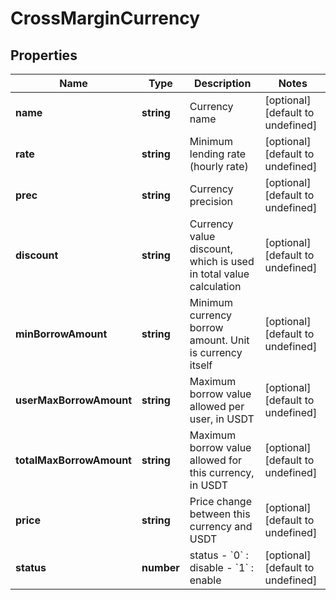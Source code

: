 # CrossMarginCurrency

## Properties

Name | Type | Description | Notes
------------ | ------------- | ------------- | -------------
**name** | **string** | Currency name | [optional] [default to undefined]
**rate** | **string** | Minimum lending rate (hourly rate) | [optional] [default to undefined]
**prec** | **string** | Currency precision | [optional] [default to undefined]
**discount** | **string** | Currency value discount, which is used in total value calculation | [optional] [default to undefined]
**minBorrowAmount** | **string** | Minimum currency borrow amount. Unit is currency itself | [optional] [default to undefined]
**userMaxBorrowAmount** | **string** | Maximum borrow value allowed per user, in USDT | [optional] [default to undefined]
**totalMaxBorrowAmount** | **string** | Maximum borrow value allowed for this currency, in USDT | [optional] [default to undefined]
**price** | **string** | Price change between this currency and USDT | [optional] [default to undefined]
**status** | **number** | status  - &#x60;0&#x60; : disable  - &#x60;1&#x60; : enable | [optional] [default to undefined]

